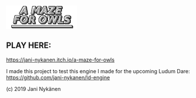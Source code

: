 ![](https://github.com/jani-nykanen/a-maze-for-owls/blob/master/assets/bitmaps/logo.png?raw=true)

## PLAY HERE:
https://jani-nykanen.itch.io/a-maze-for-owls

I made this project to test this engine I made for the upcoming Ludum Dare:
https://github.com/jani-nykanen/ld-engine

(c) 2019 Jani Nykänen

